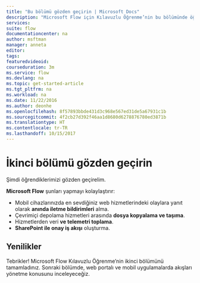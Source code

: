 ```yaml
---
title: "Bu bölümü gözden geçirin | Microsoft Docs"
description: "Microsoft Flow için Kılavuzlu Öğrenme’nin bu bölümünde öğrendiklerinizi gözden geçirin."
services: 
suite: flow
documentationcenter: na
author: msftman
manager: anneta
editor: 
tags: 
featuredvideoid: 
courseduration: 3m
ms.service: flow
ms.devlang: na
ms.topic: get-started-article
ms.tgt_pltfrm: na
ms.workload: na
ms.date: 11/22/2016
ms.author: deonhe
ms.openlocfilehash: 8f57893bbde431d3c968e567ed31de5a67931c1b
ms.sourcegitcommit: 4f2cb27d392f46aa1d8680d6278876780ed3871b
ms.translationtype: HT
ms.contentlocale: tr-TR
ms.lasthandoff: 10/15/2017
---
```

# <a name="review-the-second-section"></a>İkinci bölümü gözden geçirin
Şimdi öğrendiklerimizi gözden geçirelim.

**Microsoft Flow** şunları yapmayı kolaylaştırır:

* Mobil cihazlarınızda en sevdiğiniz web hizmetlerindeki olaylara yanıt olarak **anında iletme bildirimleri** alma.
* Çevrimiçi depolama hizmetleri arasında **dosya kopyalama ve taşıma**.
* Hizmetlerden veri  **ve telemetri toplama**.
* **SharePoint ile onay iş akışı** oluşturma.

## <a name="whats-next"></a>Yenilikler
Tebrikler! Microsoft Flow Kılavuzlu Öğrenme’nin ikinci bölümünü tamamladınız. Sonraki bölümde, web portalı ve mobil uygulamalarda akışları yönetme konusunu inceleyeceğiz.

